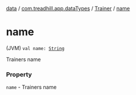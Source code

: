 [data](../../index.md) / [com.treadhill.app.dataTypes](../index.md) / [Trainer](index.md) / [name](./name.md)

# name

(JVM) `val name: `[`String`](https://kotlinlang.org/api/latest/jvm/stdlib/kotlin/-string/index.html)

Trainers name

### Property

`name` - Trainers name